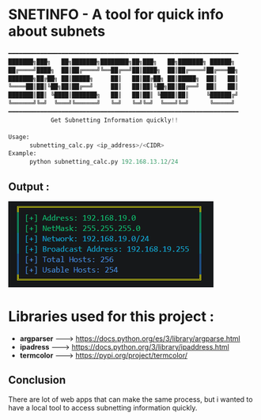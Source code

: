 # SNETINFO - A tool for quick info about subnets
~~~~ python
━━━━━━━━━━━━━━━━━━━━━━━━━━━━━━━━━━━━━━━━━━━━━━━━━━━━━━━━━━━━━━━━━
███████╗███╗   ██╗███████╗████████╗██╗███╗   ██╗███████╗ ██████╗ 
██╔════╝████╗  ██║██╔════╝╚══██╔══╝██║████╗  ██║██╔════╝██╔═══██╗
███████╗██╔██╗ ██║█████╗     ██║   ██║██╔██╗ ██║█████╗  ██║   ██║
╚════██║██║╚██╗██║██╔══╝     ██║   ██║██║╚██╗██║██╔══╝  ██║   ██║
███████║██║ ╚████║███████╗   ██║   ██║██║ ╚████║██║     ╚██████╔╝
╚══════╝╚═╝  ╚═══╝╚══════╝   ╚═╝   ╚═╝╚═╝  ╚═══╝╚═╝      ╚═════╝ 
━━━━━━━━━━━━━━━━━━━━━━━━━━━━━━━━━━━━━━━━━━━━━━━━━━━━━━━━━━━━━━━━━
            Get Subnetting Information quickly!!

Usage:
      subnetting_calc.py <ip_address>/<CIDR>
Example:
      python subnetting_calc.py 192.168.13.12/24
~~~~
## Output :

![alt text](image-1.png)

# Libraries used for this project :

- **argparser** ---> https://docs.python.org/es/3/library/argparse.html
- **ipadress** ---> https://docs.python.org/3/library/ipaddress.html
- **termcolor** ---> https://pypi.org/project/termcolor/

## Conclusion
There are lot of web apps that can make the same process, but i wanted to have a local tool to access subnetting information quickly.
